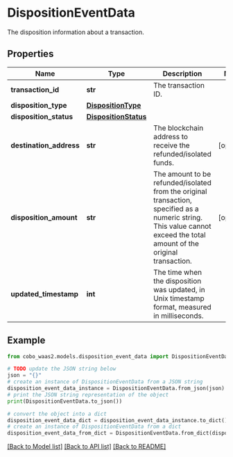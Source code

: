 # DispositionEventData

The disposition information about a transaction.

## Properties

Name | Type | Description | Notes
------------ | ------------- | ------------- | -------------
**transaction_id** | **str** | The transaction ID. | 
**disposition_type** | [**DispositionType**](DispositionType.md) |  | 
**disposition_status** | [**DispositionStatus**](DispositionStatus.md) |  | 
**destination_address** | **str** | The blockchain address to receive the refunded/isolated funds. | [optional] 
**disposition_amount** | **str** | The amount to be refunded/isolated from the original transaction, specified as a numeric string. This value cannot exceed the total amount of the original transaction.  | [optional] 
**updated_timestamp** | **int** | The time when the disposition was updated, in Unix timestamp format, measured in milliseconds. | 

## Example

```python
from cobo_waas2.models.disposition_event_data import DispositionEventData

# TODO update the JSON string below
json = "{}"
# create an instance of DispositionEventData from a JSON string
disposition_event_data_instance = DispositionEventData.from_json(json)
# print the JSON string representation of the object
print(DispositionEventData.to_json())

# convert the object into a dict
disposition_event_data_dict = disposition_event_data_instance.to_dict()
# create an instance of DispositionEventData from a dict
disposition_event_data_from_dict = DispositionEventData.from_dict(disposition_event_data_dict)
```
[[Back to Model list]](../README.md#documentation-for-models) [[Back to API list]](../README.md#documentation-for-api-endpoints) [[Back to README]](../README.md)



